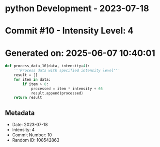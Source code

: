 ﻿# python Development - 2023-07-18
# Commit #10 - Intensity Level: 4
# Generated on: 2025-06-07 10:40:01
```python
def process_data_10(data, intensity=4):
    '''Process data with specified intensity level'''
    result = []
    for item in data:
        if item > 0:
            processed = item * intensity + 66
            result.append(processed)
    return result
```
## Metadata
- Date: 2023-07-18
- Intensity: 4
- Commit Number: 10
- Random ID: 108542863
